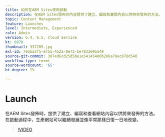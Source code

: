 ```yaml
---
title: 如何在AEM Sites使用啟動
description: 在AEM Sites發佈的內容提供了建立、編寫和審閱內容以供將來發佈的方法。
topic: Content Management
feature: Launches
level: Intermediate, Experienced
role: Admin
version: 6.4, 6.5, Cloud Service
kt: 6970
thumbnail: 331285.jpg
exl-id: 7e5ba3f5-e755-452a-8e72-be7832e95a49
source-git-commit: 307ed6cd25d5be1e54145406b206a78ec878d548
workflow-type: tm+mt
source-wordcount: '65'
ht-degree: 1%

---
```


# Launch

在AEM Sites發佈時，提供了建立、編寫和查看網站內容以供將來發佈的方法。 在啟動過程中，生產網站可以繼續發展並像平常那樣日復一日地改變。

>[!VIDEO](https://video.tv.adobe.com/v/331285?quality=12&learn=on)
